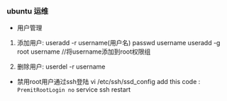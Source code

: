 ### ubuntu 运维
+ 用户管理

1. 添加用户:
		useradd -r username(用户名)
		passwd username
		useradd -g root username //将username添加到root权限组

2. 删除用户:
		userdel -r username

+ 禁用root用户通过ssh登陆
		vi /etc/ssh/ssd_config
		add this code :
	`PremitRootLogin no`
	 	service ssh restart
